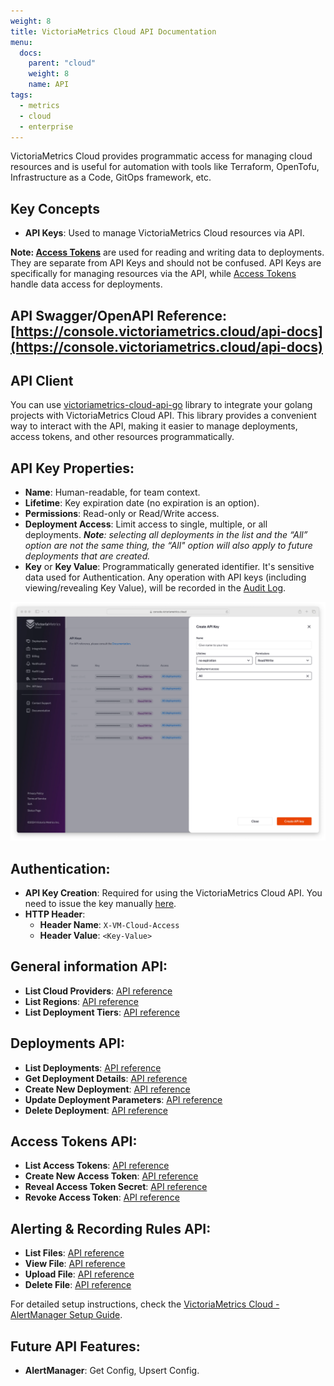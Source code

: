 ```yaml
---
weight: 8
title: VictoriaMetrics Cloud API Documentation
menu:
  docs:
    parent: "cloud"
    weight: 8
    name: API
tags:
  - metrics
  - cloud
  - enterprise
---
```

VictoriaMetrics Cloud provides programmatic access for managing cloud resources and is useful for automation with tools like Terraform, OpenTofu, Infrastructure as a Code, GitOps framework, etc.

## Key Concepts

* **API Keys**: Used to manage VictoriaMetrics Cloud resources via API.

**Note: [Access Tokens](https://docs.victoriametrics.com/victoriametrics-cloud/deployments/access-tokens/)** are used for reading and writing data to deployments. They are separate from API Keys and should not be confused. API Keys are specifically for managing resources via the API, while [Access Tokens](https://docs.victoriametrics.com/victoriametrics-cloud/deployments/access-tokens/) handle data access for deployments.

## API Swagger/OpenAPI Reference: [https://console.victoriametrics.cloud/api-docs](https://console.victoriametrics.cloud/api-docs)

## API Client

You can use [victoriametrics-cloud-api-go](https://github.com/VictoriaMetrics/victoriametrics-cloud-api-go) library to integrate your golang projects with VictoriaMetrics Cloud API. 
This library provides a convenient way to interact with the API, making it easier to manage deployments, access tokens, and other resources programmatically.

## API Key Properties:

* **Name**: Human-readable, for team context.
* **Lifetime**: Key expiration date (no expiration is an option).
* **Permissions**: Read-only or Read/Write access.
* **Deployment Access**: Limit access to single, multiple, or all deployments. ***Note**:  selecting all deployments in the list and the “All” option are not the same thing, the “All" option will also apply to future deployments that are created.*
* **Key** or **Key Value**: Programmatically generated identifier. It's sensitive data used for Authentication. Any operation with API keys (including viewing/revealing Key Value), will be recorded in the [Audit Log](https://docs.victoriametrics.com/victoriametrics-cloud/audit-logs/).

![Create API Key](api_keys.webp)

## Authentication:

* **API Key Creation**: Required for using the VictoriaMetrics Cloud API. You need to issue the key manually [here](https://console.victoriametrics.cloud/api_keys).
* **HTTP Header**:
    * **Header Name**: `X-VM-Cloud-Access`
    * **Header Value**: `<Key-Value>`

## General information API:

* **List Cloud Providers**: [API reference](https://console.victoriametrics.cloud/api-docs)
* **List Regions**: [API reference](https://console.victoriametrics.cloud/api-docs)
* **List Deployment Tiers**: [API reference](https://console.victoriametrics.cloud/api-docs)

## Deployments API:

* **List Deployments**: [API reference](https://console.victoriametrics.cloud/api-docs)
* **Get Deployment Details**: [API reference](https://console.victoriametrics.cloud/api-docs)
* **Create New Deployment**: [API reference](https://console.victoriametrics.cloud/api-docs)
* **Update Deployment Parameters**: [API reference](https://console.victoriametrics.cloud/api-docs)
* **Delete Deployment**: [API reference](https://console.victoriametrics.cloud/api-docs)

## Access Tokens API:

* **List Access Tokens**: [API reference](https://console.victoriametrics.cloud/api-docs)
* **Create New Access Token**: [API reference](https://console.victoriametrics.cloud/api-docs)
* **Reveal Access Token Secret**: [API reference](https://console.victoriametrics.cloud/api-docs)
* **Revoke Access Token**: [API reference](https://console.victoriametrics.cloud/api-docs)

## Alerting & Recording Rules API:

* **List Files**: [API reference](https://console.victoriametrics.cloud/api-docs)
* **View File**: [API reference](https://console.victoriametrics.cloud/api-docs)
* **Upload File**: [API reference](https://console.victoriametrics.cloud/api-docs)
* **Delete File**: [API reference](https://console.victoriametrics.cloud/api-docs)

For detailed setup instructions, check the [VictoriaMetrics Cloud - AlertManager Setup Guide](https://docs.victoriametrics.com/victoriametrics-cloud/alertmanager-setup-for-deployment/).

## Future API Features:

* **AlertManager**: Get Config, Upsert Config.
